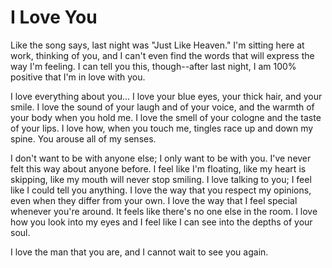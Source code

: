 # I Love You #

Like the song says, last night was "Just Like Heaven." I'm sitting here at work, thinking of you, and I can't even find the words that will express the way I'm feeling. I can tell you this, though--after last night, I am 100% positive that I'm in love with you.

I love everything about you... I love your blue eyes, your thick hair, and your smile. I love the sound of your laugh and of your voice, and the warmth of your body when you hold me. I love the smell of your cologne and the taste of your lips. I love how, when you touch me, tingles race up and down my spine. You arouse all of my senses.

I don't want to be with anyone else; I only want to be with you. I've never felt this way about anyone before. I feel like I'm floating, like my heart is skipping, like my mouth will never stop smiling. I love talking to you; I feel like I could tell you anything. I love the way that you respect my opinions, even when they differ from your own. I love the way that I feel special whenever you're around. It feels like there's no one else in the room. I love how you look into my eyes and I feel like I can see into the depths of your soul.

I love the man that you are, and I cannot wait to see you again.

